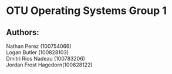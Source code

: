 # OTU Operating Systems Group 1
## Authors: 
Nathan Perez (100754066) <br> 
Logan Butler (100828103) <br>
Dmitri Rios Nadeau (100783206) <br>
Jordan Frost Hagedorn(100828122)
